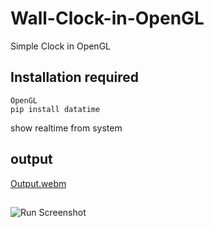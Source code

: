 # Wall-Clock-in-OpenGL
Simple Clock in OpenGL  

## Installation required

```
OpenGL
pip install datatime
```

show realtime from system 

## output 
[Output.webm](https://user-images.githubusercontent.com/77652042/192095711-63857bdd-1b6c-4daf-96d1-b1cd7833dadf.webm)

##
##
![Run Screenshot](https://user-images.githubusercontent.com/77652042/192096460-0f370b54-cd96-4ef3-a4e7-c64631ea3953.png)
